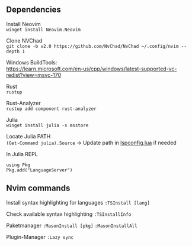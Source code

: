 ## Dependencies 

Install Neovim     
`winget install Neovim.Neovim`

Clone NVChad       
`git clone -b v2.0 https://github.com/NvChad/NvChad ~/.config/nvim --depth 1`

Windows BuildTools:<br>
https://learn.microsoft.com/en-us/cpp/windows/latest-supported-vc-redist?view=msvc-170

Rust                
`rustup`

Rust-Analyzer     
`rustup add component rust-analyzer`

Julia              
`winget install julia -s msstore`

Locate Julia PATH   
`(Get-Command julia).Source`
-> Update path in [lspconfig.lua](https://github.com/Ping-uin/dotfiles/nvim/lua/custom/configs/lspconfig.lua) if needed

In Julia REPL 
```
using Pkg 
Pkg.add("LanguageServer")
```

## Nvim commands

Install syntax highlighting for languages
`:TSInstall [lang]`

Check available syntax highlighting
`:TSInstallInfo`

Paketmanager
`:MasonInstall [pkg]`
`:MasonInstallAll`

Plugin-Manager
`:Lazy sync`
